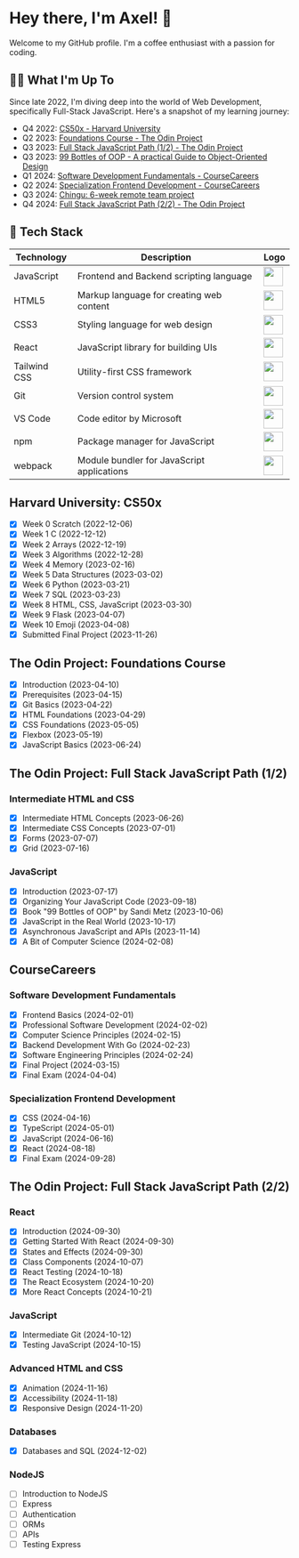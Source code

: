 # Hey there, I'm Axel! 👋

Welcome to my GitHub profile. I'm a coffee enthusiast with a passion for coding.

## 🧑‍💻 What I'm Up To

Since late 2022, I'm diving deep into the world of Web Development, specifically Full-Stack JavaScript. Here's a snapshot of my learning journey:

- Q4 2022: [CS50x - Harvard University](https://cs50.harvard.edu/x/2022/)
- Q2 2023: [Foundations Course - The Odin Project](https://www.theodinproject.com/paths/foundations/courses/foundations)
- Q3 2023: [Full Stack JavaScript Path (1/2) - The Odin Project](https://www.theodinproject.com/paths/full-stack-javascript)
- Q3 2023: [99 Bottles of OOP - A practical Guide to Object-Oriented Design](https://sandimetz.com/99bottles)
- Q1 2024: [Software Development Fundamentals - CourseCareers](https://coursecareers.com/courses/explore/software-dev-fundamentals)
- Q2 2024: [Specialization Frontend Development - CourseCareers](https://coursecareers.com/courses/explore/software-dev-fundamentals)
- Q3 2024: [Chingu: 6-week remote team project](https://www.chingu.io/howItWorks)
- Q4 2024: [Full Stack JavaScript Path (2/2) - The Odin Project](https://www.theodinproject.com/paths/full-stack-javascript)

## 🧱 Tech Stack

| Technology       | Description                                  | Logo                                                                                   |
|------------------|----------------------------------------------|----------------------------------------------------------------------------------------|
| JavaScript       | Frontend and Backend scripting language      | <img src="https://www.svgrepo.com/show/303206/javascript-logo.svg" width="35">         |
| HTML5            | Markup language for creating web content     | <img src="https://www.svgrepo.com/show/452228/html-5.svg" width="35">                  |
| CSS3             | Styling language for web design              | <img src="https://www.svgrepo.com/show/452185/css-3.svg" width="35">                   |
| React            | JavaScript library for building UIs          | <img src="https://www.svgrepo.com/show/452092/react.svg" width="35">                   |
| Tailwind CSS     | Utility-first CSS framework                  | <img src="https://www.svgrepo.com/show/374118/tailwind.svg" width="35">                |
| Git              | Version control system                       | <img src="https://www.svgrepo.com/show/303548/git-icon-logo.svg" width="35">           |
| VS Code          | Code editor by Microsoft                     | <img src="https://www.svgrepo.com/show/303535/visual-studio-code-logo.svg" width="35"> |
| npm              | Package manager for JavaScript               | <img src="https://www.svgrepo.com/show/452077/npm.svg" width="35">                     |
| webpack          | Module bundler for JavaScript applications   | <img src="https://www.svgrepo.com/show/354552/webpack.svg" width="35">                 |

## Harvard University: CS50x

- [x] Week 0 Scratch (2022-12-06)
- [x] Week 1 C (2022-12-12)
- [x] Week 2 Arrays (2022-12-19)
- [x] Week 3 Algorithms (2022-12-28)
- [x] Week 4 Memory (2023-02-16)
- [x] Week 5 Data Structures (2023-03-02)
- [x] Week 6 Python (2023-03-21)
- [x] Week 7 SQL (2023-03-23)
- [x] Week 8 HTML, CSS, JavaScript (2023-03-30)
- [x] Week 9 Flask (2023-04-07)
- [x] Week 10 Emoji (2023-04-08)
- [x] Submitted Final Project (2023-11-26)

## The Odin Project: Foundations Course

- [x] Introduction (2023-04-10)
- [x] Prerequisites (2023-04-15)
- [x] Git Basics (2023-04-22)
- [x] HTML Foundations (2023-04-29)
- [x] CSS Foundations (2023-05-05)
- [x] Flexbox (2023-05-19)
- [x] JavaScript Basics (2023-06-24)

## The Odin Project: Full Stack JavaScript Path (1/2)

### Intermediate HTML and CSS
- [x] Intermediate HTML Concepts (2023-06-26)
- [x] Intermediate CSS Concepts (2023-07-01)
- [x] Forms (2023-07-07)
- [x] Grid (2023-07-16)

### JavaScript
- [x] Introduction (2023-07-17)
- [x] Organizing Your JavaScript Code (2023-09-18)
- [x] Book "99 Bottles of OOP" by Sandi Metz (2023-10-06)
- [x] JavaScript in the Real World (2023-10-17)
- [x] Asynchronous JavaScript and APIs (2023-11-14)
- [x] A Bit of Computer Science (2024-02-08)

## CourseCareers

### Software Development Fundamentals

- [x] Frontend Basics (2024-02-01)
- [x] Professional Software Development (2024-02-02)
- [x] Computer Science Principles (2024-02-15)
- [x] Backend Development With Go (2024-02-23)
- [x] Software Engineering Principles (2024-02-24)
- [x] Final Project (2024-03-15)
- [x] Final Exam (2024-04-04)

### Specialization Frontend Development

- [x] CSS (2024-04-16)
- [x] TypeScript (2024-05-01)
- [x] JavaScript (2024-06-16)
- [x] React (2024-08-18)
- [x] Final Exam (2024-09-28)

## The Odin Project: Full Stack JavaScript Path (2/2)

### React
- [x] Introduction (2024-09-30)
- [x] Getting Started With React (2024-09-30)
- [x] States and Effects (2024-09-30)
- [x] Class Components (2024-10-07)
- [x] React Testing (2024-10-18)
- [x] The React Ecosystem (2024-10-20)
- [x] More React Concepts (2024-10-21)

### JavaScript
- [x] Intermediate Git (2024-10-12)
- [x] Testing JavaScript (2024-10-15)

### Advanced HTML and CSS
- [x] Animation (2024-11-16)
- [x] Accessibility (2024-11-18)
- [x] Responsive Design (2024-11-20)

### Databases
- [x] Databases and SQL (2024-12-02)

### NodeJS
- [ ] Introduction to NodeJS
- [ ] Express
- [ ] Authentication
- [ ] ORMs
- [ ] APIs
- [ ] Testing Express

<!-- Feel free to check out the repositories for more details about my projects and progress! -->
